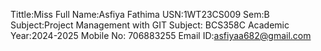 Tittle:Miss
Full Name:Asfiya Fathima
USN:1WT23CS009
Sem:B
Subject:Project Management with GIT
Subject: BCS358C
Academic Year:2024-2025
Mobile No: 706883255
Email ID:asfiyaa682@gmail.com
